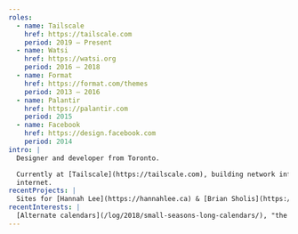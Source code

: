 ```yaml
---
roles:
  - name: Tailscale
    href: https://tailscale.com
    period: 2019 – Present
  - name: Watsi
    href: https://watsi.org
    period: 2016 – 2018
  - name: Format
    href: https://format.com/themes
    period: 2013 – 2016
  - name: Palantir
    href: https://palantir.com
    period: 2015
  - name: Facebook
    href: https://design.facebook.com
    period: 2014
intro: |
  Designer and developer from Toronto.

  Currently at [Tailscale](https://tailscale.com), building network infrastructure for a simpler, more secure, more human kind of
  internet.
recentProjects: |
  Sites for [Hannah Lee](https://hannahlee.ca) & [Brian Sholis](https://sholis.com), collecting [broken idioms](https://broken-idioms.com/).
recentInterests: |
  [Alternate calendars](/log/2018/small-seasons-long-calendars/), "the feed", 日本語, [language and thought](https://www.are.na/ross-zurowski/language-thought), [decentralized publishing](/log/2017/toward-a-distributed-web/), and making ice cream.
---
```

